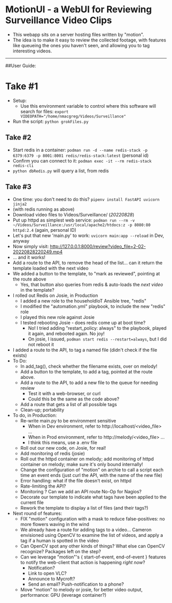 # MotionUI - a WebUI for Reviewing Surveillance Video Clips

* This webapp sits on a server hosting files written by "motion". 
* The idea is to make it easy to review the collected footage, with features like queueing the ones you haven't seen, and allowing you to tag interesting videos. 

<hr>
##User Guide: 

# Take #1

* Setup: 
    * Use this environment variable to control where this software will search for files: `export VIDEOPATH="/home/nmacgreg/Videos/Surveillance"`
* Run the script: `python grokFiles.py`

## Take #2

* Start redis in a container: `podman run -d --name redis-stack -p 6379:6379 -p 8001:8001 redis/redis-stack:latest`  (personal id)
* Confirm you can connect to it: `podman exec -it --rm redis-stack redis-cli`
* `python dbRedis.py` will query a list, from redis

## Take #3

* One time: you don't need to do this? `pipenv install FastAPI uvicorn jinja2`
* (with redis running as above)
* Download video files to Videos/Surveillance/ (*20220828*)
* Put up httpd as simplest web service: `podman run --rm -v ~/Videos/Surveillance:/usr/local/apache2/htdocs:z -p 8080:80 httpd:2.4` (again, personal ID)
* Let's put that new 'main.py' to work:  `uvicorn main:app --reload` in Dev, anyway
* Now simply visit: http://127.0.0.1:8000/review?video_file=2-02-20220828220249.mp4
* ... and it works!
* Add a route to the API, to remove the head of the list... can it return the template loaded with the next video
* We added a button to the template, to "mark as reviewed", pointing at the route above
    * Yes, that button also queries from redis & auto-loads the *next video* in the template?
* I rolled out Redis on Josie, in Production
    * I added a new role to the householdIoT Ansible tree, "redis"
    * I modified the "automation.yml" playbook, to include the new "redis" role
    * I played this new role against Josie
    * I tested rebooting Josie - does redis come up at boot time? 
        * No!  I tried adding "restart_policy: always" to the playbook, played it again, and rebooted again.  No joy!
        * On josie, I issued, `podman start redis --restart=always`, but I did not reboot it 
* I added a route to the API, to tag a named file (didn't check if the file exists)
* To Do: 
    * In  add_tag(), check whether the filename exists, over on melody!
    * Add a button to the template, to add a tag, pointed at the route above. 
    * Add a route to the API, to add a new file to the queue for needing review
        * Test it with a web-browser, or curl
        * Could this be the same as the code above?
    * Add a route that gets a list of all possible tags
    * Clean-up; portability
* To do, in Production:
    * Re-write main.py to be environment sensitive
        * When in Dev environment, refer to http://localhost/<video_file> ...
        * When in Prod environment, refer to http://melody/<video_file> ...
        * I think this means, use a .env file
    * Roll out our new code, on Josie, for real!
    * Add monitoring of redis (josie)
    * Roll out the httpd container on melody; add monitoring of httpd container on melody; make sure it's only bound internally!
    * Change the configuration of "motion" on archie to call a script each time an event ends (just curl the API, with the name of the new file)
    * Error handling: what if the file doesn't exist, on httpd
    * Rate-limiting the API?
    * Monitoring ?  Can we add an API route No-Op for Nagios?
    * Decorate our template to indicate what tags have been applied to the current file
    * Rework the template to display a list of files (and their tags?)
* Next round of features:
    * FIX "motion" configuration with a mask to reduce false-positives: no more flowers waving in the wind
    * We already have a route for adding tags to a video...  Cameron envisioned using OpenCV to examine the list of videos, and apply a tag if a human is spotted in the video
    * Can OpenCV spot any other kinds of things?  What else can OpenCV recognize?  Packages left on the step?
    * Can we leverage "motion"'s { start-of-event, end-of-event } features to notify the web-client that action is happening *right now*? 
        * Notification? 
        * Link to open VLC?
        * Announce to Mycroft? 
        * Send an email?  Push-notification to a phone?
    * Move "motion" to melody or josie, for better video output, performance: GPU (leverage container?)
